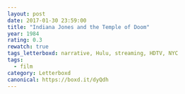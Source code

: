 ```yaml
---
layout: post 
date: 2017-01-30 23:59:00
title: "Indiana Jones and the Temple of Doom"
year: 1984
rating: 0.3
rewatch: true
tags_letterboxd: narrative, Hulu, streaming, HDTV, NYC
tags:
  - film
category: Letterboxd
canonical: https://boxd.it/dyQdh
---
```

